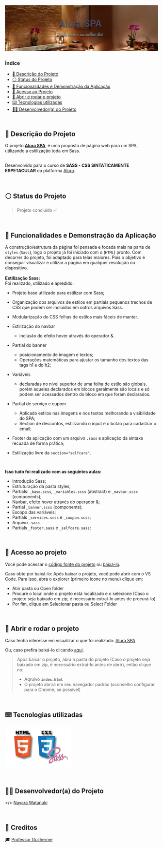 <h1 align="center">
  <img alt="Alura SPA" src="https://raw.githubusercontent.com/nayarawatanuki/sass__alura-spa/main/src/assets/img/readme/Alura-spa__cover.png"/>
</h1>

### Índice

* [:pencil: Descrição do Projeto](#pencil-descrição-do-projeto)
* [:white_circle: Status do Projeto](#white_circle-status-do-projeto)
* [:hammer: Funcionalidades e Demonstração da Aplicação](#hammer-funcionalidades-e-demonstração-da-aplicação)
* [:open_file_folder: Acesso ao Projeto](#open_file_folder-acesso-ao-projeto)
* [:rocket: Abrir e rodar o projeto](#rocket-abrir-e-rodar-o-projeto)
* [:keyboard: Tecnologias utilizadas](#keyboard-tecnologias-utilizadas)
* [:woman_technologist: Desenvolvedor(a) do Projeto](#woman_technologist-desenvolvedora-do-projeto)

</br>

## :pencil: Descrição do Projeto
O projeto **[Alura SPA](https://nayarawatanuki.github.io/sass__alura-spa/)**, é uma proposta de página web para um SPA, utilizando a estilização toda em Sass. 

</br>Desenvolvido para o curso de **SASS - CSS SINTATICAMENTE ESPETACULAR** da platforma [Alura](https://www.alura.com.br/).

</br>

## :white_circle: Status do Projeto
> Projeto concluído :white_check_mark:

</br>

## :hammer: Funcionalidades e Demonstração da Aplicação
A construção/estrutura da página foi pensada e focada mais na parte de `styles` (`Sass`), logo o projeto já foi iniciado com o (`HTML`) pronto. 
Com decorrer do projeto, foi adaptado para telas maiores. Pois o objetivo é conseguir visualizar e utilizar a página em qualquer resolução ou dispositivo.
</br>
</br>
**Estilização Sass:**</br>
Foi realizado, utilizado e apredido: 
- Projeto base utilizado para estilizar com Sass;

- Organização dos arquivos de estilos em partials 
  pequenos trechos de CSS que podem ser incluídos em outros arquivos Sass.
  
- Modularização do CSS
  folhas de estilos mais fáceis de manter.
  
- Estilização do navbar 
  - inclusão do efeito hover através do operador &.
  
- Partial do banner
  - posicionamento de imagem e textos;
  - Operações matemáticas para ajustar os tamanho dos textos das tags h1 e do h2;

- Variáveis 
  - declaradas no nível superior de uma folha de estilo são globais, porém aqueles declarados em blocos geralmente são locais e só podem ser acessados dentro do bloco em que foram declarados.

- Partial de serviço e cupom
  - Aplicado estilos nas imagens e nos textos melhorando a visibilidade do SPA;
  - Section de descontos, estilizando o input e o botão para cadastrar o email;

- Footer da aplicação com um arquivo `.sass` e aplicação da sintaxe recuada de forma prática;

- Estilização livre da `section="selfcare"`.



</br>

**Isso tudo foi realizado com as seguintes aulas:** 
- Introdução Sass;
- Estruturação da pasta styles;
- Partials: `_base.scss`, `_variables.scss` (abstract) e `_navbar.scss` (components);
- Navbar, efeito hover através do operador &;
- Partial `_banner.scss` (components);
- Escopo das variáveis;
- Partials `_services.scss` e `_coupon.scss`;
- Arquivo `.sass`
- Partials `_footer.sass` e `_selfcare.sass`;


</br>

## :open_file_folder: Acesso ao projeto
Você pode acessar o [código fonte do projeto](https://github.com/nayarawatanuki/sass__alura-spa) ou 
[baixá-lo](https://github.com/nayarawatanuki/sass__alura-spa/archive/refs/heads/main.zip).

Caso obte por baixá-lo: 
Após baixar o projeto, você pode abrir com o VS Code. Para isso, abra o explorer (primeiro icone no menu) clique em:
- Abir pasta ou Open folder
- Procure o local onde o projeto está localizado e o selecione (Caso o projeto seja baixado em zip, é necessário extraí-lo antes de procurá-lo)
- Por fim, clique em Selecionar pasta ou Select Folder

</br>

## :rocket: Abrir e rodar o projeto
Caso tenha interesse em visualizar o que foi realizado: [Alura SPA](https://nayarawatanuki.github.io/sass__alura-spa/) 

Ou, caso prefira baixá-lo clicando [aqui](https://github.com/nayarawatanuki/sass__alura-spa/archive/refs/heads/main.zip).

> Após baixar o projeto, abra a pasta do projeto (Caso o projeto seja baixado em zip, é necessário extraí-lo antes de abrir), então clique no:
> - Aqruivo **``index.html``**
> - O projeto abrirá em seu navegador padrão (aconselho configurar para o Chrome, se possível)

</br>

## :keyboard: Tecnologias utilizadas
![HTML + CSS + SASS/SCSS](https://raw.githubusercontent.com/nayarawatanuki/sass__alura-spa/main/src/assets/img/readme/html-css-sass.PNG)</br>

</br>

## :woman_technologist: Desenvolvedor(a) do Projeto
</> [Nayara Watanuki](https://github.com/nayarawatanuki)

</br>

## :star2: Creditos
:mortar_board: [Professor Guilherme](https://github.com/guilhermeonrails)
